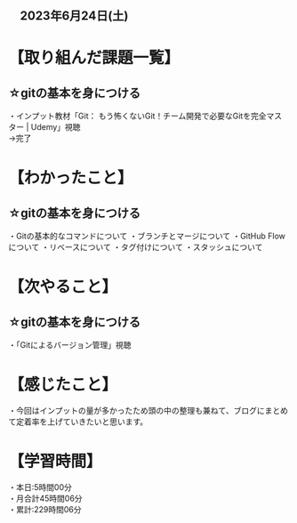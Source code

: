 ## 　2023年6月24日(土)
# 【取り組んだ課題一覧】
## ☆gitの基本を身につける
・インプット教材「Git： もう怖くないGit！チーム開発で必要なGitを完全マスター | Udemy」視聴<br>
→完了
# 【わかったこと】
## ☆gitの基本を身につける
・Gitの基本的なコマンドについて
・ブランチとマージについて
・GitHub Flowについて
・リベースについて
・タグ付けについて
・スタッシュについて
# 【次やること】
## ☆gitの基本を身につける
・「Gitによるバージョン管理」視聴
# 【感じたこと】
・今回はインプットの量が多かったため頭の中の整理も兼ねて、ブログにまとめて定着率を上げていきたいと思います。
# 【学習時間】
・本日:5時間00分<br>
・月合計45時間06分<br>
・累計:229時間06分
